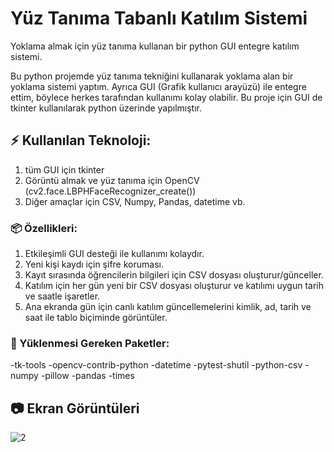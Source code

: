 # Yüz Tanıma Tabanlı Katılım Sistemi

Yoklama almak için yüz tanıma kullanan bir python GUI entegre katılım sistemi.

Bu python projemde yüz tanıma tekniğini kullanarak yoklama alan bir yoklama sistemi yaptım. Ayrıca GUI (Grafik kullanıcı arayüzü) ile entegre ettim, böylece herkes tarafından kullanımı kolay olabilir. Bu proje için GUI de tkinter kullanılarak python üzerinde yapılmıştır.

## :zap: Kullanılan Teknoloji:
1) tüm GUI için tkinter
2) Görüntü almak ve yüz tanıma için OpenCV (cv2.face.LBPHFaceRecognizer_create())
3) Diğer amaçlar için CSV, Numpy, Pandas, datetime vb.

###  :package: Özellikleri:
1) Etkileşimli GUI desteği ile kullanımı kolaydır.
2) Yeni kişi kaydı için şifre koruması.
3) Kayıt sırasında öğrencilerin bilgileri için CSV dosyası oluşturur/günceller.
4) Katılım için her gün yeni bir CSV dosyası oluşturur ve katılımı uygun tarih ve saatle işaretler.
5) Ana ekranda gün için canlı katılım güncellemelerini kimlik, ad, tarih ve saat ile tablo biçiminde görüntüler.

###  :electric_plug: Yüklenmesi Gereken Paketler:

-tk-tools
-opencv-contrib-python
-datetime
-pytest-shutil
-python-csv
-numpy
-pillow 
-pandas
-times



##  :camera: Ekran Görüntüleri




![2](https://github.com/demiromerfaruk/yuz-tanima-tabanli-yoklama-sistemi/assets/138582675/8d59ae3c-2e5a-454c-b2da-c2a0a8d00b5c)

